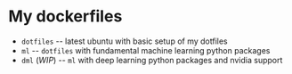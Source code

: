 # My dockerfiles

- `dotfiles` -- latest ubuntu with basic setup of my dotfiles
- `ml` -- `dotfiles` with fundamental machine learning python packages
- `dml` (*WIP*) -- `ml` with deep learning python packages and nvidia support
